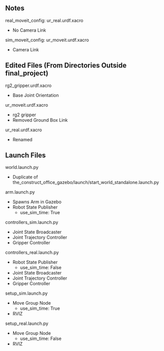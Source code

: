 ## Notes
real_moveit_config: ur_real.urdf.xacro
- No Camera Link

sim_moveit_config: ur_moveit.urdf.xacro
- Camera Link

## Edited Files (From Directories Outside final_project)
rg2_gripper.urdf.xacro
- Base Joint Orientation

ur_moveit.urdf.xacro
- rg2 gripper 
- Removed Ground Box Link

ur_real.urdf.xacro
- Renamed

## Launch Files
world.launch.py
- Duplicate of the_construct_office_gazebo/launch/start_world_standalone.launch.py

arm.launch.py
- Spawns Arm in Gazebo
- Robot State Publisher 
    - use_sim_time: True

controllers_sim.launch.py
- Joint State Broadcaster
- Joint Trajectory Controller 
- Gripper Controller

controllers_real.launch.py
- Robot State Publisher
    - use_sim_time: False
- Joint State Broadcaster
- Joint Trajectory Controller
- Gripper Controller

setup_sim.launch.py
- Move Group Node
    - use_sim_time: True
- RVIZ

setup_real.launch.py
- Move Group Node
    - use_sim_time: False
- RVIZ



